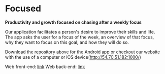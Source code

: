 # Focused

**Productivity and growth focused on chasing after a weekly focus**

Our application facilitates a person's desire to improve their skills and life. The app asks the user for a focus of the week, an overview of that focus, why they want to focus on this goal, and how they will do so. 

Download the repository above for the Android app or checkout our website with the use of a computer or iOS device(http://54.70.51.182:1000/)

Web front-end: [link](https://github.com/varughese/focusapp-frontend)
Web back-end: [link](https://github.com/varughese/focusapp-backend)

